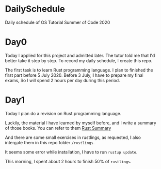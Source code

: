 # DailySchedule
Daily schedule of OS Tutorial Summer of Code 2020

# Day0
Today I applied for this project and admitted later. The tutor told me that I'd better take it step by step. To record my daily schedule, I create this repo.


The first task is to learn Rust programming language. I plan to finished the first part before 5 July 2020. Before 3 July, I have to prepare my final exams, So I will spend 2 hours per day during this period. 

# Day1
Today I plan do a revision on Rust programming language.

Luckily, the material I have learned by myself before, and I write a summary of those books. You can refer to them [Rust Summary](https://greatoyster.github.io/2020/02/01/Rust%E5%85%A5%E9%97%A8%E8%AF%AD%E6%B3%95%E5%BD%92%E7%BA%B3/#more)

And there are some small exercises in rustlings, as requested, I also intergate them in this repo folder `/rustlings`.

It seems some error while installation, I have to run  `rustup update`.

This morning, I spent about 2 hours to finish 50% of `rustlings`. 